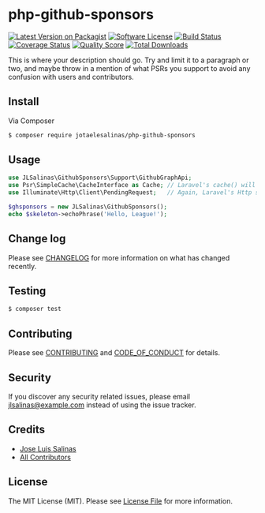 # php-github-sponsors

[![Latest Version on Packagist][ico-version]][link-packagist]
[![Software License][ico-license]](LICENSE.md)
[![Build Status][ico-travis]][link-travis]
[![Coverage Status][ico-scrutinizer]][link-scrutinizer]
[![Quality Score][ico-code-quality]][link-code-quality]
[![Total Downloads][ico-downloads]][link-downloads]

This is where your description should go. Try and limit it to a paragraph or two, and maybe throw in a mention of what
PSRs you support to avoid any confusion with users and contributors.

## Install

Via Composer

``` bash
$ composer require jotaelesalinas/php-github-sponsors
```

## Usage

``` php
use JLSalinas\GithubSponsors\Support\GithubGraphApi;
use Psr\SimpleCache\CacheInterface as Cache; // Laravel's cache() will do, among many others
use Illuminate\Http\Client\PendingRequest;   // Again, Laravel's Http should do

$ghsponsors = new JLSalinas\GithubSponsors();
echo $skeleton->echoPhrase('Hello, League!');
```

## Change log

Please see [CHANGELOG](CHANGELOG.md) for more information on what has changed recently.

## Testing

``` bash
$ composer test
```

## Contributing

Please see [CONTRIBUTING](CONTRIBUTING.md) and [CODE_OF_CONDUCT](CODE_OF_CONDUCT.md) for details.

## Security

If you discover any security related issues, please email jlsalinas@example.com instead of using the issue tracker.

## Credits

- [Jose Luis Salinas][link-author]
- [All Contributors][link-contributors]

## License

The MIT License (MIT). Please see [License File](LICENSE.md) for more information.

[ico-version]: https://img.shields.io/packagist/v/jotaelesalinas/php-github-sponsors.svg?style=flat-square
[ico-license]: https://img.shields.io/badge/license-MIT-brightgreen.svg?style=flat-square
[ico-travis]: https://img.shields.io/travis/jotaelesalinas/php-github-sponsors/master.svg?style=flat-square
[ico-scrutinizer]: https://img.shields.io/scrutinizer/coverage/g/jotaelesalinas/php-github-sponsors.svg?style=flat-square
[ico-code-quality]: https://img.shields.io/scrutinizer/g/jotaelesalinas/php-github-sponsors.svg?style=flat-square
[ico-downloads]: https://img.shields.io/packagist/dt/jotaelesalinas/php-github-sponsors.svg?style=flat-square

[link-packagist]: https://packagist.org/packages/jotaelesalinas/php-github-sponsors
[link-travis]: https://travis-ci.org/jotaelesalinas/php-github-sponsors
[link-scrutinizer]: https://scrutinizer-ci.com/g/jotaelesalinas/php-github-sponsors/code-structure
[link-code-quality]: https://scrutinizer-ci.com/g/jotaelesalinas/php-github-sponsors
[link-downloads]: https://packagist.org/packages/jotaelesalinas/php-github-sponsors
[link-author]: https://github.com/jotaelesalinas
[link-contributors]: ../../contributors
